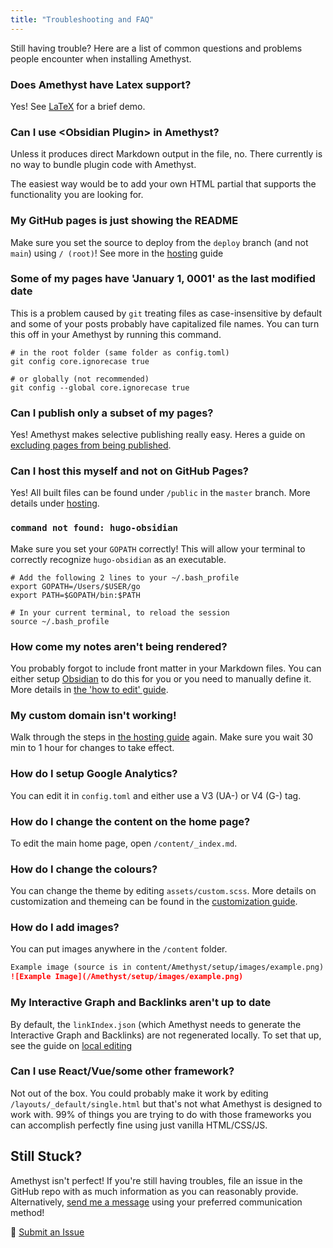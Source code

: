 ```yaml
---
title: "Troubleshooting and FAQ"
---
```


Still having trouble? Here are a list of common questions and problems people encounter when installing Amethyst.

### Does Amethyst have Latex support?
Yes! See [LaTeX](Amethyst/features/latex.md) for a brief demo.

### Can I use \<Obsidian Plugin\> in Amethyst?
Unless it produces direct Markdown output in the file, no. There currently is no way to bundle plugin code with Amethyst.

The easiest way would be to add your own HTML partial that supports the functionality you are looking for.

### My GitHub pages is just showing the README
Make sure you set the source to deploy from the `deploy` branch (and not `main`) using `/ (root)`! See more in the [hosting](/Amethyst/setup/hosting) guide

### Some of my pages have 'January 1, 0001' as the last modified date
This is a problem caused by `git` treating files as case-insensitive by default and some of your posts probably have capitalized file names. You can turn this off in your Amethyst by running this command.

```shell
# in the root folder (same folder as config.toml)
git config core.ignorecase true

# or globally (not recommended)
git config --global core.ignorecase true
```

### Can I publish only a subset of my pages?
Yes! Amethyst makes selective publishing really easy. Heres a guide on [excluding pages from being published](/Amethyst/setup/ignore%20notes.md).

### Can I host this myself and not on GitHub Pages?
Yes! All built files can be found under `/public` in the `master` branch. More details under [hosting](/Amethyst/setup/hosting.md).

### `command not found: hugo-obsidian`
Make sure you set your `GOPATH` correctly! This will allow your terminal to correctly recognize `hugo-obsidian` as an executable.

```shell
# Add the following 2 lines to your ~/.bash_profile
export GOPATH=/Users/$USER/go
export PATH=$GOPATH/bin:$PATH

# In your current terminal, to reload the session
source ~/.bash_profile
```

### How come my notes aren't being rendered?
You probably forgot to include front matter in your Markdown files. You can either setup [Obsidian](/Amethyst/setup/obsidian.md) to do this for you or you need to manually define it. More details in [the 'how to edit' guide](/Amethyst/setup/editing.md).

### My custom domain isn't working!
Walk through the steps in [the hosting guide](/Amethyst/setup/hosting.md) again. Make sure you wait 30 min to 1 hour for changes to take effect.

### How do I setup Google Analytics?
You can edit it in `config.toml` and either use a V3 (UA-) or V4 (G-) tag.

### How do I change the content on the home page?
To edit the main home page, open `/content/_index.md`.

### How do I change the colours?
You can change the theme by editing `assets/custom.scss`. More details on customization and themeing can be found in the [customization guide](/Amethyst/setup/config.md).

### How do I add images?
You can put images anywhere in the `/content` folder.

```markdown
Example image (source is in content/Amethyst/setup/images/example.png)
![Example Image](/Amethyst/setup/images/example.png)
```

### My Interactive Graph and Backlinks aren't up to date
By default, the `linkIndex.json` (which Amethyst needs to generate the Interactive Graph and Backlinks) are not regenerated locally. To set that up, see the guide on [local editing](/Amethyst/setup/editing.md)

### Can I use React/Vue/some other framework?
Not out of the box. You could probably make it work by editing `/layouts/_default/single.html` but that's not what Amethyst is designed to work with. 99% of things you are trying to do with those frameworks you can accomplish perfectly fine using just vanilla HTML/CSS/JS.

## Still Stuck?
Amethyst isn't perfect! If you're still having troubles, file an issue in the GitHub repo with as much information as you can reasonably provide. Alternatively, [send me a message](https://bencuan.me/contact) using your preferred communication method!

🐛 [Submit an Issue](https://github.com/64bitpandas/amethyst/issues)